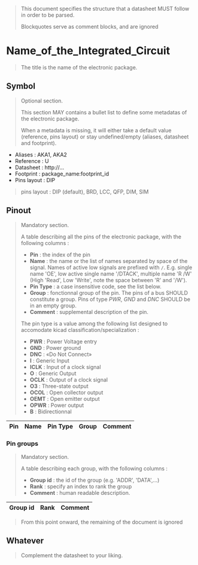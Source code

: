> This document specifies the structure that a datasheet MUST follow in order to be parsed.
>
> Blockquotes serve as comment blocks, and are ignored

# Name_of_the_Integrated_Circuit

> The title is the name of the electronic package.


## Symbol

> Optional section.
>
> This section MAY contains a bullet list to define some metadatas of the electronic package.
>
> When a metadata is missing, it will either take a default value (reference, pins layout) or stay undefined/empty (aliases, datasheet and footprint).

* Aliases : AKA1, AKA2
* Reference : U
* Datasheet : http://...
* Footprint : package_name:footprint_id
* Pins layout : DIP

> pins layout : DIP (default), BRD, LCC, QFP, DIM, SIM

## Pinout

> Mandatory section.
>
> A table describing all the pins of the electronic package, with the following columns :
>
> * **Pin** : the index of the pin
> * **Name** : the name or the list of names separated by space of the signal. Names of active low signals are prefixed with `/`. E.g. single name 'OE', low active single name '/DTACK', multiple name 'R /W' (High 'Read', Low 'Write', note the space between 'R' and '/W').
> * **Pin Type** : a case insensitive code, see the list below.
> * **Group** : fonctionnal group of the pin. The pins of a bus SHOULD constitute a group. Pins of type *PWR*, *GND* and *DNC* SHOULD be in an empty group.
> * **Comment** : supplemental description of the pin.
>
>
> The pin type is a value among the following list designed to accomodate kicad classification/specialization :
>
> * **PWR** : Power Voltage entry
> * **GND** : Power ground
> * **DNC** : «Do Not Connect»
> * **I** : Generic Input
> * **ICLK** : Input of a clock signal
> * **O** : Generic Output
> * **OCLK** : Output of a clock signal
> * **O3** : Three-state output
> * **OCOL** : Open collector output
> * **OEMT** : Open emitter output
> * **OPWR** : Power output
> * **B** : Bidirectionnal


|Pin|Name|Pin Type|Group|Comment|
|---|---|---|---|---|

### Pin groups

> Mandatory section.
>
> A table describing each group, with the following columns :
>
> * **Group id** : the id of the group (e.g. 'ADDR', 'DATA',...)
> * **Rank** : specify an index to rank the group
> * **Comment** : human readable description.
>
>


|Group id|Rank|Comment|
|---|---|---|

> From this point onward, the remaining of the document is ignored

## Whatever

> Complement the datasheet to your liking.
